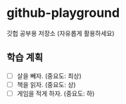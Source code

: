 # github-playground

깃헙 공부용 저장소 (자유롭게 활용하세요)

## 학습 계획

- [ ] 살을 빼자. (중요도: 최상)
- [ ] 책을 읽자. (중요도: 상)
- [ ] 게임을 적게 하자. (중요도: 하)
